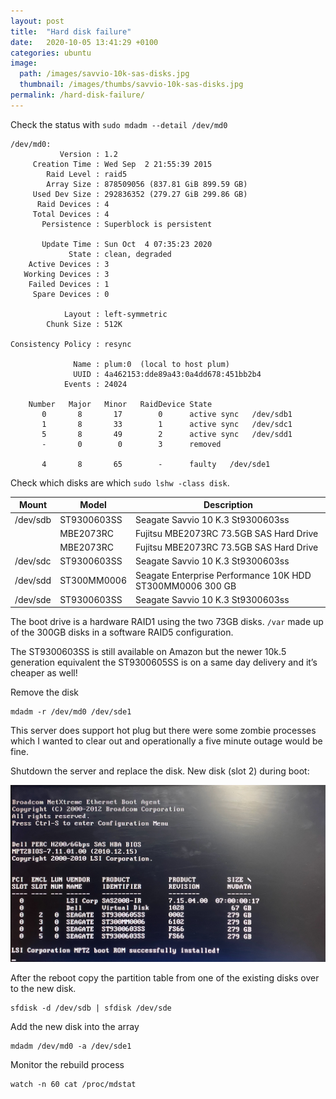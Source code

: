 ```yaml
---
layout: post
title:  "Hard disk failure"
date:   2020-10-05 13:41:29 +0100
categories: ubuntu
image:
  path: /images/savvio-10k-sas-disks.jpg
  thumbnail: /images/thumbs/savvio-10k-sas-disks.jpg
permalink: /hard-disk-failure/
---
```

Check the status with `sudo mdadm --detail /dev/md0`

    /dev/md0:
               Version : 1.2
         Creation Time : Wed Sep  2 21:55:39 2015
            Raid Level : raid5
            Array Size : 878509056 (837.81 GiB 899.59 GB)
         Used Dev Size : 292836352 (279.27 GiB 299.86 GB)
          Raid Devices : 4
         Total Devices : 4
           Persistence : Superblock is persistent

           Update Time : Sun Oct  4 07:35:23 2020
                 State : clean, degraded 
        Active Devices : 3
       Working Devices : 3
        Failed Devices : 1
         Spare Devices : 0

                Layout : left-symmetric
            Chunk Size : 512K

    Consistency Policy : resync

                  Name : plum:0  (local to host plum)
                  UUID : 4a462153:dde89a43:0a4dd678:451bb2b4
                Events : 24024

        Number   Major   Minor   RaidDevice State
           0       8       17        0      active sync   /dev/sdb1
           1       8       33        1      active sync   /dev/sdc1
           5       8       49        2      active sync   /dev/sdd1
           -       0        0        3      removed

           4       8       65        -      faulty   /dev/sde1

Check which disks are which `sudo lshw -class disk`.

| Mount    | Model       | Description                                               |
| -------- | ----------- | --------------------------------------------------------- |
| /dev/sdb | ST9300603SS | Seagate Savvio 10 K.3 St9300603ss                         |
|          | MBE2073RC   | Fujitsu MBE2073RC 73.5GB SAS Hard Drive                   |
|          | MBE2073RC   | Fujitsu MBE2073RC 73.5GB SAS Hard Drive                   |
| /dev/sdc | ST9300603SS | Seagate Savvio 10 K.3 St9300603ss                         |
| /dev/sdd | ST300MM0006 | Seagate Enterprise Performance 10K HDD ST300MM0006 300 GB |
| /dev/sde | ST9300603SS | Seagate Savvio 10 K.3 St9300603ss                         |

The boot drive is a hardware RAID1 using the two 73GB disks. `/var` made up of the 300GB disks in a software RAID5 configuration.

The ST9300603SS is still available on Amazon but the newer 10k.5 generation equivalent the ST9300605SS is on a same day delivery and it’s cheaper as well!

Remove the disk

    mdadm -r /dev/md0 /dev/sde1

This server does support hot plug but there were some zombie processes which I wanted to clear out and operationally a five minute outage would be fine.

Shutdown the server and replace the disk.  New disk (slot 2) during boot:

![](/images/perc-bios.jpg)

After the reboot copy the partition table from one of the existing disks over to the new disk.

    sfdisk -d /dev/sdb | sfdisk /dev/sde

Add the new disk into the array

    mdadm /dev/md0 -a /dev/sde1

Monitor the rebuild process

    watch -n 60 cat /proc/mdstat
